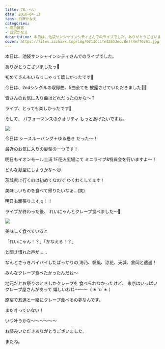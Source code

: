 ```yaml
---
title: 78。へい
date: 2018-04-13
tags: 白沢かなえ
categories: 
- 成员博客
- 白沢かなえ
description: 本日は、池袋サンシャインシティさんでのライブでした。ありがとうございましたっ🌷初めてさんもいらっしゃって嬉しかったです🎂今日は、2ndシングルの収録曲、...
cover: https://files.zzzhxxx.top/img/0213bc1fe32653edc8e744ef76761.jpg 
---
```










本日は、池袋サンシャインシティさんでのライブでした。


ありがとうございましたっ🌷






初めてさんもいらっしゃって嬉しかったです🎂





今日は、2ndシングルの収録曲、5曲全てを
披露させていただきました🐶🌸


皆さんのお気に入り曲はどれだったのかな〜？






ライブ、とっても楽しかったです🧡




そして、
パフォーマンスのクオリティ
もっとあげたいですね。




![](https://files.zzzhxxx.top/img/0213bc1fe32653edc8e744ef76761.jpg)



今日は
シースルーバング＋ゆる巻き だった〜！


最近のお気に入りの髪型の一つです！








明日もイオンモール土浦 1F花火広場にて
ミニライブ&特典会を行いますよ〜！

どんな髪型にしようかな〜😚




茨城県に行くのは初めてなので
わくわくしてます！

美味しいものを食べて帰りたいなぁ…(笑)




明日も頑張りますっ！！











ライブが終わった後、
れいにゃんとクレープ食べました〜🍦


![](https://files.zzzhxxx.top/img/0213bc1fe32653edc8e744ef76761-01.jpg)



美味しく食べていると





「れいにゃん！？」「かなえる！？」





と聞き慣れた声が……




なんとさっきバイバイしたばっかりの
海乃、帆風、涼花、天城、倉岡と遭遇！






みんなクレープ食べたかったんだね〜







地元だとお祭りのときしかクレープを
食べられなかったけど、
東京はいっぱいクレープ屋さんがあって
嬉しいわね〜〜〜（ ∗   ̑ o   ̑ ∗ ）




原宿で友達と一緒にクレープ食べるの夢なんです。


まだ叶っていない！





いつ叶うかな〜〜〜〜〜〜











お読みいただきありがとうございました。


またね。


